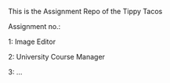 This is the Assignment Repo of the Tippy Tacos 

Assignment no.:

1: Image Editor

2: University Course Manager

3: ...
